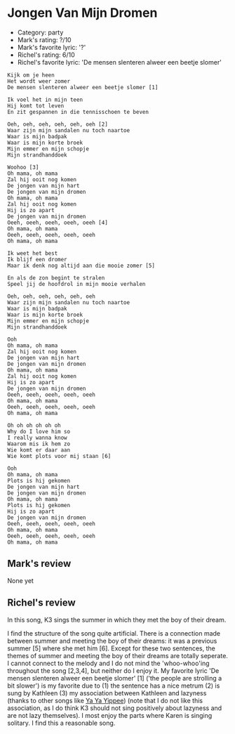# Jongen Van Mijn Dromen

 * Category: party
 * Mark's rating: ?/10
 * Mark's  favorite lyric: '?'
 * Richel's rating: 6/10
 * Richel's favorite lyric: 'De mensen slenteren alweer een beetje slomer'

```
Kijk om je heen
Het wordt weer zomer
De mensen slenteren alweer een beetje slomer [1]

Ik voel het in mijn teen
Hij komt tot leven
En zit gespannen in die tennisschoen te beven

Oeh, oeh, oeh, oeh, oeh, oeh [2]
Waar zijn mijn sandalen nu toch naartoe
Waar is mijn badpak
Waar is mijn korte broek
Mijn emmer en mijn schopje
Mijn strandhanddoek

Woohoo [3]
Oh mama, oh mama
Zal hij ooit nog komen
De jongen van mijn hart
De jongen van mijn dromen
Oh mama, oh mama
Zal hij ooit nog komen
Hij is zo apart
De jongen van mijn dromen
Oeeh, oeeh, oeeh, oeeh, oeeh [4]
Oh mama, oh mama
Oeeh, oeeh, oeeh, oeeh, oeeh
Oh mama, oh mama

Ik weet het best
Ik blijf een dromer
Maar ik denk nog altijd aan die mooie zomer [5]

En als de zon begint te stralen
Speel jij de hoofdrol in mijn mooie verhalen

Oeh, oeh, oeh, oeh, oeh, oeh
Waar zijn mijn sandalen nu toch naartoe
Waar is mijn badpak
Waar is mijn korte broek
Mijn emmer en mijn schopje
Mijn strandhanddoek

Ooh
Oh mama, oh mama
Zal hij ooit nog komen
De jongen van mijn hart
De jongen van mijn dromen
Oh mama, oh mama
Zal hij ooit nog komen
Hij is zo apart
De jongen van mijn dromen
Oeeh, oeeh, oeeh, oeeh, oeeh
Oh mama, oh mama
Oeeh, oeeh, oeeh, oeeh, oeeh
Oh mama, oh mama

Oh oh oh oh oh oh
Why do I love him so
I really wanna know
Waarom mis ik hem zo
Wie komt er daar aan
Wie komt plots voor mij staan [6]

Ooh
Oh mama, oh mama
Plots is hij gekomen
De jongen van mijn hart
De jongen van mijn dromen
Oh mama, oh mama
Plots is hij gekomen
Hij is zo apart
De jongen van mijn dromen
Oeeh, oeeh, oeeh, oeeh, oeeh
Oh mama, oh mama
Oeeh, oeeh, oeeh, oeeh, oeeh
Oh mama, oh mama
```

## Mark's review

None yet

## Richel's review

In this song, K3 sings the summer in which they met the boy of their dream.

I find the structure of the song quite artificial. There is a connection made between summer and meeting
the boy of their dreams: it was a previous summer [5] where she met him [6]. Except for these two
sentences, the themes of summer and meeting the boy of their dreams are totally seperate. I cannot
connect to the melody and I do not mind the 'whoo-whoo'ing throughout the song [2,3,4], but
neither do I enjoy it. My favorite lyric 'De mensen slenteren alweer een beetje slomer' [1] ('the people
are strolling a bit slower') is my favorite due to (1) the sentence has a nice metrum (2) is sung by
Kathleen (3) my association between Kathleen and lazyness (thanks to other songs like [Ya Ya Yippee](K3YaYaYippee.md))
(note that I do not like this association, as I do think K3 should not sing positively about lazyness and are not lazy 
themselves). I most enjoy the parts where Karen is singing solitary. I find this a reasonable song.

